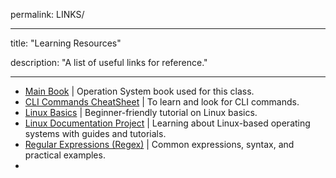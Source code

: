 permalink: LINKS/

---

title: "Learning Resources"

description: "A list of useful links for reference."

---

- [Main Book](https://www.amazon.com/Operating-System-Concepts-Abraham-Silberschatz/dp/111980036X) | Operation System book used for this class.
- [CLI Commands CheatSheet](https://cheatography.com/davechild/cheat-sheets/linux-command-line/) | To learn and look for CLI commands.
- [Linux Basics](https://youtu.be/CpTfQ-q6MPU) | Beginner-friendly tutorial on Linux basics.
- [Linux Documentation Project](https://www.tldp.org/) | Learning about Linux-based operating systems with guides and tutorials.
- [Regular Expressions (Regex)](https://www.youtube.com/watch?v=bgBWp9EIlMM) | Common expressions, syntax, and practical examples.
- 
